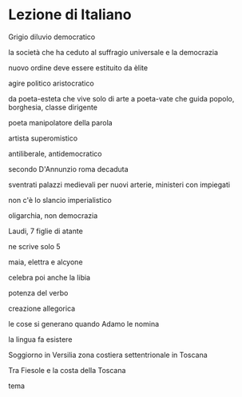 # Lezione di Italiano

Grigio diluvio democratico

la società che ha ceduto al suffragio universale e la democrazia

nuovo ordine deve essere estituito da èlite

agire politico aristocratico


da poeta-esteta che vive solo di arte
a
poeta-vate che guida popolo, borghesia, classe dirigente


poeta manipolatore della parola

artista superomistico


antiliberale, antidemocratico


secondo D'Annunzio roma decaduta

sventrati palazzi medievali per nuovi arterie, ministeri con impiegati

non c'è lo slancio imperialistico

oligarchia, non democrazia

Laudi, 7 figlie di atante

ne scrive solo 5

maia, elettra e alcyone


celebra poi anche la libia


potenza del verbo


creazione allegorica

le cose si generano quando Adamo le nomina


la lingua fa esistere


Soggiorno in Versilia zona costiera settentrionale in Toscana

Tra Fiesole e la costa della Toscana


tema
<!--stackedit_data:
eyJoaXN0b3J5IjpbNTg1OTUwNjEyXX0=
-->